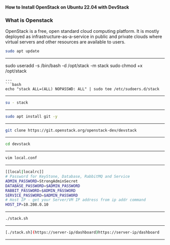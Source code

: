 #### How to Install OpenStack on Ubuntu 22.04 with DevStack
### What is Openstack
OpenStack is a free, open standard cloud computing platform. It is mostly deployed as infrastructure-as-a-service in public and private clouds where virtual servers and other resources are available to users.

```bash
sudo apt update
```
---


sudo useradd -s /bin/bash -d /opt/stack -m stack
sudo chmod +x /opt/stack
```
---
```bash
echo "stack ALL=(ALL) NOPASSWD: ALL" | sudo tee /etc/sudoers.d/stack
```
---
```bash
su - stack
```
---
```bash
sudo apt install git -y
```
---
```bash
git clone https://git.openstack.org/openstack-dev/devstack
```
---
```bash
cd devstack
```
---
```bash
vim local.conf
```
---
```bash
[[local|localrc]]
# Password for KeyStone, Database, RabbitMQ and Service
ADMIN_PASSWORD=StrongAdminSecret
DATABASE_PASSWORD=$ADMIN_PASSWORD
RABBIT_PASSWORD=$ADMIN_PASSWORD
SERVICE_PASSWORD=$ADMIN_PASSWORD
# Host IP - get your Server/VM IP address from ip addr command
HOST_IP=10.208.0.10
```
---
```bash
./stack.sh
```
---
```bash
[./stack.sh](https://server-ip/dashboard)https://server-ip/dashboard
```
---

